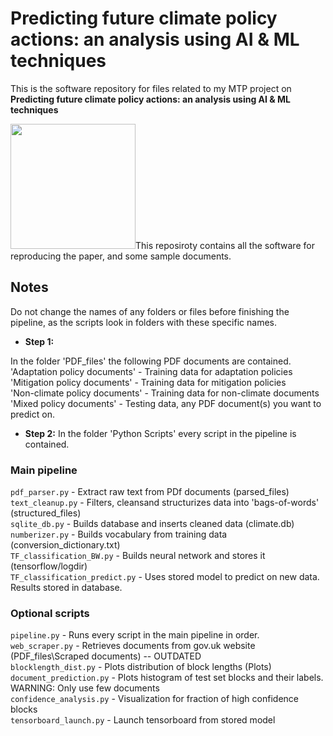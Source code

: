 #  Predicting future climate policy actions: an analysis using AI & ML techniques


This is the software repository for files related to my MTP project on **Predicting future climate policy actions: an analysis using AI & ML techniques**

<img src="https://upload.wikimedia.org/wikipedia/en/thumb/1/1c/IIT_Kharagpur_Logo.svg/1200px-IIT_Kharagpur_Logo.svg.png" width="200" height="200" />This reposiroty contains all the software for reproducing the paper, and some sample documents.

## Notes
Do not change the names of any folders or files before finishing the pipeline, as the scripts look in folders with these specific names.

* **Step 1:**

In the folder 'PDF_files' the following PDF documents are contained.  
'Adaptation policy documents' - Training data for adaptation policies  
'Mitigation policy documents' - Training data for mitigation policies  
'Non-climate policy documents' - Training data for non-climate documents  
'Mixed policy documents' - Testing data, any PDF document(s) you want to predict on.  

* **Step 2:** 
In the folder 'Python Scripts' every script in the pipeline is contained.  

### Main pipeline  
`pdf_parser.py` - Extract raw text from PDf documents (parsed_files)  
`text_cleanup.py` - Filters, cleansand structurizes data into 'bags-of-words' (structured_files)  
`sqlite_db.py` - Builds database and inserts cleaned data (climate.db)  
`numberizer.py` - Builds vocabulary from training data (conversion_dictionary.txt)  
`TF_classification_BW.py` - Builds neural network and stores it (tensorflow/logdir)  
`TF_classification_predict.py` - Uses stored model to predict on new data. Results stored in database.  

### Optional scripts  
`pipeline.py` - Runs every script in the main pipeline in order.  
`web_scraper.py` - Retrieves documents from gov.uk website (PDF_files\Scraped documents) -- OUTDATED  
`blocklength_dist.py` - Plots distribution of block lengths (Plots)  
`document_prediction.py` - Plots histogram of test set blocks and their labels. WARNING: Only use few documents  
`confidence_analysis.py` - Visualization for fraction of high confidence blocks  
`tensorboard_launch.py` - Launch tensorboard from stored model  
